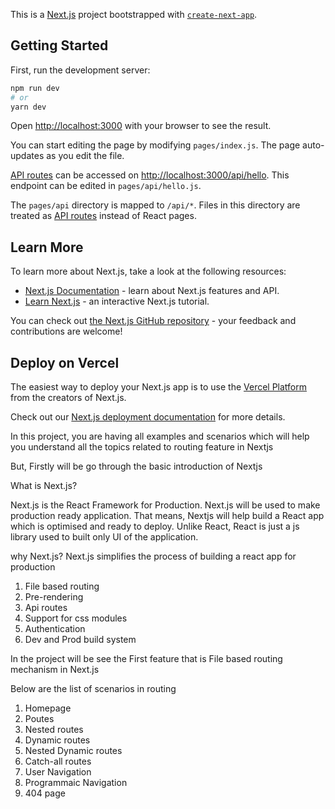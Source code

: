 This is a [Next.js](https://nextjs.org/) project bootstrapped with [`create-next-app`](https://github.com/vercel/next.js/tree/canary/packages/create-next-app).

## Getting Started

First, run the development server:

```bash
npm run dev
# or
yarn dev
```

Open [http://localhost:3000](http://localhost:3000) with your browser to see the result.

You can start editing the page by modifying `pages/index.js`. The page auto-updates as you edit the file.

[API routes](https://nextjs.org/docs/api-routes/introduction) can be accessed on [http://localhost:3000/api/hello](http://localhost:3000/api/hello). This endpoint can be edited in `pages/api/hello.js`.

The `pages/api` directory is mapped to `/api/*`. Files in this directory are treated as [API routes](https://nextjs.org/docs/api-routes/introduction) instead of React pages.

## Learn More

To learn more about Next.js, take a look at the following resources:

- [Next.js Documentation](https://nextjs.org/docs) - learn about Next.js features and API.
- [Learn Next.js](https://nextjs.org/learn) - an interactive Next.js tutorial.

You can check out [the Next.js GitHub repository](https://github.com/vercel/next.js/) - your feedback and contributions are welcome!

## Deploy on Vercel

The easiest way to deploy your Next.js app is to use the [Vercel Platform](https://vercel.com/new?utm_medium=default-template&filter=next.js&utm_source=create-next-app&utm_campaign=create-next-app-readme) from the creators of Next.js.

Check out our [Next.js deployment documentation](https://nextjs.org/docs/deployment) for more details.


<!-- More about this repo -->

In this project, you are having all examples and scenarios which will help you understand all the topics related to 
routing feature in Nextjs

But, Firstly will be go through the basic introduction of Nextjs

What is Next.js?

Next.js is the React Framework for Production.
Next.js will be used to make production ready application.
That means, Nextjs will help build a React app which is optimised and ready to deploy. 
Unlike React, React is just a js library used to built only UI of the application.


why Next.js?
Next.js simplifies the process of building a react app for production
1. File based routing
2. Pre-rendering
3. Api routes
4. Support for css modules
5. Authentication
6. Dev and Prod build system

In the project will be see the First feature that is File based routing mechanism in Next.js

Below are the list of scenarios in routing

1. Homepage
2. Poutes
3. Nested routes
4. Dynamic routes
5. Nested Dynamic routes
6. Catch-all routes
7. User Navigation
8. Programmaic Navigation
9. 404 page

